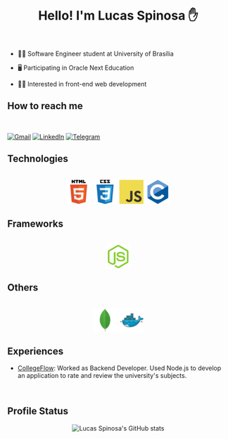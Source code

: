 <div align="center">
  <h1>Hello! I'm Lucas Spinosa ✋</h1>
</div>

<br>

- 🧑‍🎓 Software Engineer student at University of Brasília

- 🖥️ Participating in Oracle Next Education

- 🧑‍💻 Interested in front-end web development


## How to reach me

<br>

[![Gmail](https://img.shields.io/badge/Gmail-D14836?style=for-the-badge&logo=gmail&logoColor=white)](mailto:lucas.shot.lima@gmail.com)
[![LinkedIn](https://img.shields.io/badge/LinkedIn-0077B5?style=for-the-badge&logo=linkedin&logoColor=white)](https://www.linkedin.com/in/lucas-spinosa-frontend/)
[![Telegram](https://img.shields.io/badge/Telegram-2CA5E0?style=for-the-badge&logo=telegram&logoColor=white)](https://t.me/LucasSpinosa)

## Technologies 

<div style="display: inline_block", align="center"><br/>
    <img title="HTML5" alt="HTML5" width="56px" src=https://raw.githubusercontent.com/devicons/devicon/1119b9f84c0290e0f0b38982099a2bd027a48bf1/icons/html5/html5-original-wordmark.svg>
    <img title="CSS3" alt="CSS3" width="56px" src="https://raw.githubusercontent.com/devicons/devicon/1119b9f84c0290e0f0b38982099a2bd027a48bf1/icons/css3/css3-original-wordmark.svg">
    <img  title="JavaScript" alt="JavaScript" width="56px" src="https://raw.githubusercontent.com/devicons/devicon/1119b9f84c0290e0f0b38982099a2bd027a48bf1/icons/javascript/javascript-original.svg">    
    <img  title="C" alt="C" width="56px" src="https://raw.githubusercontent.com/devicons/devicon/1119b9f84c0290e0f0b38982099a2bd027a48bf1/icons/c/c-original.svg">   
</div>


## Frameworks

<div style="display: inline_block", align="center"><br/>
    <img align="center" title="Node.js" alt="Node.js" width="56px" src=https://raw.githubusercontent.com/devicons/devicon/1119b9f84c0290e0f0b38982099a2bd027a48bf1/icons/nodejs/nodejs-original.svg>
</div>


## Others


<div style="display: inline_block", align="center"><br/>
    <img align="center" title="MongoDB" alt="MongoDB" width="56px" src=https://raw.githubusercontent.com/devicons/devicon/1119b9f84c0290e0f0b38982099a2bd027a48bf1/icons/mongodb/mongodb-original.svg>
    <img align="center" title="Docker" alt="Docker" width="56px" src=https://raw.githubusercontent.com/devicons/devicon/1119b9f84c0290e0f0b38982099a2bd027a48bf1/icons/docker/docker-original.svg>
</div>

## Experiences

- [CollegeFlow](https://play.google.com/store/apps/details?id=com.fga_eps_mds.college_flow_app): Worked as Backend Developer. Used Node.js to develop an application to rate and review the university's subjects. 

<br>

## Profile Status

<div align="center">

![Lucas Spinosa's GitHub stats](https://github-readme-stats.vercel.app/api?username=LucasSpinosa&show_icons=true&theme=radical)

</div>
